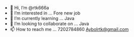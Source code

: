 - 👋 Hi, I’m @rtk666a
- 👀 I’m interested in ... Fore new job 
- 🌱 I’m currently learning ... Java 
- 💞️ I’m looking to collaborate on ... Java
- 📫 How to reach me ... 7202784860 Aybolrtk@gmail.com


<!---
rtk666a/rtk666a is a ✨ special ✨ repository because its `README.md` (this file) appears on your GitHub profile.
You can click the Preview link to take a look at your changes.
--->
